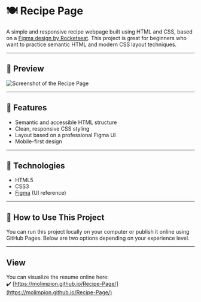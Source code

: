 # 🍽️ Recipe Page

A simple and responsive recipe webpage built using HTML and CSS, based on a [Figma design by Rocketseat](https://www.figma.com/community/file/1360315130061454535/pagina-de-receita). This project is great for beginners who want to practice semantic HTML and modern CSS layout techniques.

---

## 📸 Preview

![Screenshot of the Recipe Page](https://via.placeholder.com/800x400.png?text=Recipe+Page+Preview)

---

## 🚀 Features

- Semantic and accessible HTML structure  
- Clean, responsive CSS styling  
- Layout based on a professional Figma UI  
- Mobile-first design  

---

## 🔧 Technologies

- HTML5  
- CSS3  
- [Figma](https://www.figma.com/) (UI reference)  

---

## 📘 How to Use This Project

You can run this project locally on your computer or publish it online using GitHub Pages. Below are two options depending on your experience level.

---

## View
You can visualize the resume online here:  
✔️ [https://molimpion.github.io/Recipe-Page/](https://molimpion.github.io/Recipe-Page/)
